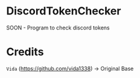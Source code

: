 # DiscordTokenChecker
SOON - Program to check discord tokens

# Credits
`Vida` (https://github.com/vida1338) -> Original Base
